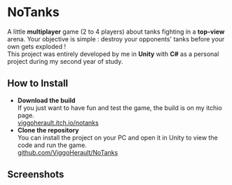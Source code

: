 # NoTanks
A little **multiplayer** game (2 to 4 players)  about tanks fighting in a **top-view** arena. Your objective is simple : destroy your opponents' tanks before your own gets exploded !<br>
This project was entirely developed by me in **Unity** with **C#** as a personal project during my second year of study.

## How to Install
- **Download the build**<br> 
If you just want to have fun and test the game, the build is on my itchio page.<br> 
<a href="https://viggoherault.itch.io/notanks/">viggoherault.itch.io/notanks</a><br> 
- **Clone the repository**<br> 
You can install the project on your PC and open it in Unity to view the code and run the game.<br> 
<a href="https://github.com/ViggoHerault/NoTanks/">github.com/ViggoHerault/NoTanks</a><br> 

## Screenshots
